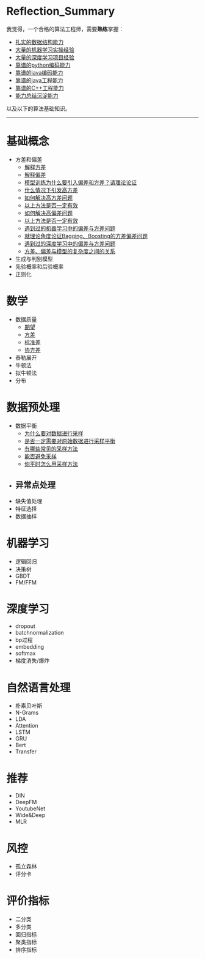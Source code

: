 # Reflection_Summary

我觉得，一个合格的算法工程师，需要**熟练**掌握：
- [扎实的数据结构能力](https://github.com/sladesha/LeetCode)
- [大量的机器学习实操经验](https://github.com/sladesha/machine_learning)
- [大量的深度学习项目经验](https://github.com/sladesha/deep_learning)
- [靠谱的python编码能力](https://github.com/sladesha/PyTls)
- [靠谱的java编码能力](https://github.com/sladesha/sladeRode)
- [靠谱的java工程能力](https://github.com/sladesha/sladeRode4)
- [靠谱的C++工程能力](https://github.com/sladesha/sladeRode3)
- [能力总结沉淀能力](https://github.com/sladesha/Frcwp)

以及以下的算法基础知识。

***
# 基础概念
- 方差和偏差
    - [解释方差](基础概念/方差与偏差/方差与偏差.md#L1)
    - [解释偏差](基础概念/方差与偏差/方差与偏差.md#L4)
    - [模型训练为什么要引入偏差和方差？请理论论证](基础概念/方差与偏差/方差与偏差.md#L7)
    - [什么情况下引发高方差](基础概念/方差与偏差/方差与偏差.md#L26)
    - [如何解决高方差问题](基础概念/方差与偏差/方差与偏差.md#L31)
    - [以上方法是否一定有效](基础概念/方差与偏差/方差与偏差.md#L36)
    - [如何解决高偏差问题](基础概念/方差与偏差/方差与偏差.md#L44)
    - [以上方法是否一定有效](基础概念/方差与偏差/方差与偏差.md#L51)
    - [遇到过的机器学习中的偏差与方差问题](基础概念/方差与偏差/方差与偏差.md#L56)
    - [就理论角度论证Bagging、Boosting的方差偏差问题](基础概念/方差与偏差/方差与偏差.md#L60)
    - [遇到过的深度学习中的偏差与方差问题](基础概念/方差与偏差/方差与偏差.md#L88)
    - [方差、偏差与模型的复杂度之间的关系](基础概念/方差与偏差/方差与偏差.md#L96)
- 生成与判别模型
- 先验概率和后验概率
- 正则化

# 数学
- 数据质量
    - [期望](数学/数据质量/期望、方差、标准差和协方差.md#L1)
    - [方差](数学/数据质量/期望、方差、标准差和协方差.md#L4)
    - [标准差](数学/数据质量/期望、方差、标准差和协方差.md#L9)
    - [协方差](数学/数据质量/期望、方差、标准差和协方差.md#L11)
- 泰勒展开
- 牛顿法
- 拟牛顿法
- 分布

# 数据预处理
- 数据平衡
    - [为什么要对数据进行采样](数据预处理/数据平衡/采样.md#L1)
    - [是否一定需要对原始数据进行采样平衡](数据预处理/数据平衡/采样.md#L6)
    - [有哪些常见的采样方法](数据预处理/数据平衡/采样.md#L11)
    - [能否避免采样](数据预处理/数据平衡/采样.md#L36)
    - [你平时怎么用采样方法](数据预处理/数据平衡/采样.md#L39)
- 异常点处理
    - 
- 缺失值处理
- 特征选择
- 数据抽样

# 机器学习
- 逻辑回归
- 决策树
- GBDT
- FM/FFM

# 深度学习
- dropout
- batchnormalization
- bp过程
- embedding
- softmax
- 梯度消失/爆炸

# 自然语言处理
- 朴素贝叶斯
- N-Grams
- LDA
- Attention
- LSTM
- GRU
- Bert
- Transfer

# 推荐
- DIN
- DeepFM
- YoutubeNet
- Wide&Deep
- MLR

# 风控
- 孤立森林
- 评分卡

# 评价指标
- 二分类
- 多分类
- 回归指标
- 聚类指标
- 排序指标
